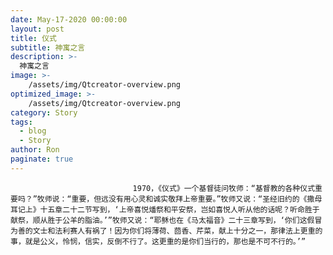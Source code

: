 ```yaml
---
date: May-17-2020 00:00:00
layout: post
title: 仪式
subtitle: 神寓之言
description: >-
  神寓之言
image: >-
    /assets/img/Qtcreator-overview.png
optimized_image: >-
    /assets/img/Qtcreator-overview.png
category: Story
tags:
  - blog
  - Story
author: Ron
paginate: true
---
```


							　　1970，《仪式》一个基督徒问牧师：“基督教的各种仪式重要吗？”牧师说：“重要，但远没有用心灵和诚实敬拜上帝重要。”牧师又说：“圣经旧约的《撒母耳记上》十五章二十二节写到，‘上帝喜悦燔祭和平安祭，岂如喜悦人听从他的话呢？听命胜于献祭，顺从胜于公羊的脂油。’”牧师又说：“耶稣也在《马太福音》二十三章写到，‘你们这假冒为善的文士和法利赛人有祸了！因为你们将薄荷、茴香、芹菜，献上十分之一，那律法上更重的事，就是公义，怜悯，信实，反倒不行了。这更重的是你们当行的，那也是不可不行的。’”
							
							
						